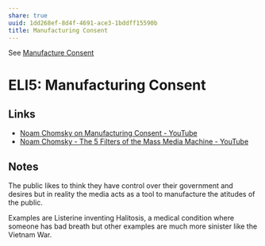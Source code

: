 ```yaml
---
share: true
uuid: 1dd268ef-8d4f-4691-ace3-1bddff15590b
title: Manufacturing Consent
---
```

See [Manufacture Consent](../fba74ec5-aa88-4f2b-bac8-324a0e4478be)

# ELI5: Manufacturing Consent
Links
-----

*   [Noam Chomsky on Manufacturing Consent - YouTube](https://youtu.be/WT9VK55Gbmw)
*   [Noam Chomsky - The 5 Filters of the Mass Media Machine - YouTube](https://youtu.be/34LGPIXvU5M)

Notes
-----

The public likes to think they have control over their government and desires but in reality the media acts as a tool to manufacture the atitudes of the public.

Examples are Listerine inventing Halitosis, a medical condition where someone has bad breath but other examples are much more sinister like the Vietnam War.